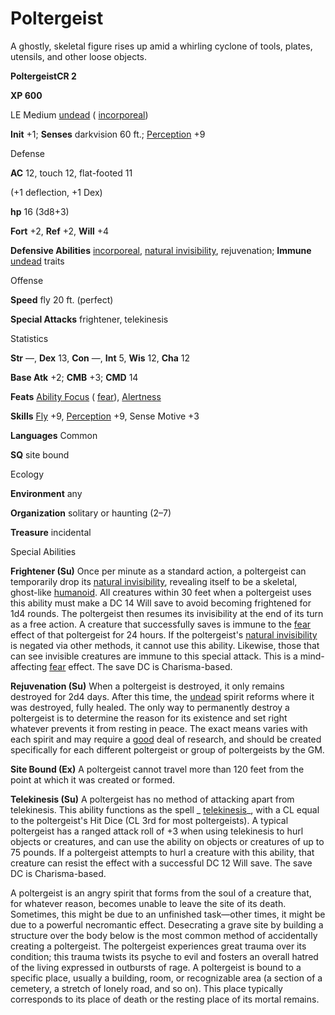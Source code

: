 # Poltergeist

A ghostly, skeletal figure rises up amid a whirling cyclone of tools, plates, utensils, and other loose objects.

**PoltergeistCR 2**

**XP 600**

LE Medium [undead](monsters/creatureTypes#_undead) ( [incorporeal](monsters/creatureTypes#_incorporeal-subtype))

**Init** +1; **Senses** darkvision 60 ft.; [Perception](additionalMonsters/../skills/perception#_perception) +9

Defense

**AC** 12, touch 12, flat-footed 11

(+1 deflection, +1 Dex)

**hp** 16 (3d8+3)

**Fort** +2, **Ref** +2, **Will** +4

**Defensive Abilities** [incorporeal](monsters/creatureTypes#_incorporeal-subtype), [natural invisibility](monsters/universalMonsterRules#_natural-invisibility-(ex-or-su)), rejuvenation; **Immune** [undead](monsters/creatureTypes#_undead) traits

Offense

**Speed** fly 20 ft. (perfect)

**Special Attacks** frightener, telekinesis

Statistics

**Str** —, **Dex** 13, **Con** —, **Int** 5, **Wis** 12, **Cha** 12

**Base Atk** +2; **CMB** +3; **CMD** 14

**Feats** [Ability Focus](additionalMonsters/../monsters/monsterFeats#_ability-focus) ( [fear](monsters/universalMonsterRules#_fear-(su-or-sp))), [Alertness](additionalMonsters/../feats#_alertness)

**Skills** [Fly](additionalMonsters/../skills/fly#_fly) +9, [Perception](additionalMonsters/../skills/perception#_perception) +9, Sense Motive +3

**Languages** Common

**SQ** site bound

Ecology

**Environment** any

**Organization** solitary or haunting (2–7)

**Treasure** incidental

Special Abilities

**Frightener (Su)** Once per minute as a standard action, a poltergeist can temporarily drop its [natural invisibility](monsters/universalMonsterRules#_natural-invisibility-(ex-or-su)), revealing itself to be a skeletal, ghost-like [humanoid](monsters/creatureTypes#_humanoid). All creatures within 30 feet when a poltergeist uses this ability must make a DC 14 Will save to avoid becoming frightened for 1d4 rounds. The poltergeist then resumes its invisibility at the end of its turn as a free action. A creature that successfully saves is immune to the [fear](monsters/universalMonsterRules#_fear-(su-or-sp)) effect of that poltergeist for 24 hours. If the poltergeist's [natural invisibility](monsters/universalMonsterRules#_natural-invisibility-(ex-or-su)) is negated via other methods, it cannot use this ability. Likewise, those that can see invisible creatures are immune to this special attack. This is a mind-affecting [fear](monsters/universalMonsterRules#_fear-(su-or-sp)) effect. The save DC is Charisma-based.

**Rejuvenation (Su)** When a poltergeist is destroyed, it only remains destroyed for 2d4 days. After this time, the [undead](monsters/creatureTypes#_undead) spirit reforms where it was destroyed, fully healed. The only way to permanently destroy a poltergeist is to determine the reason for its existence and set right whatever prevents it from resting in peace. The exact means varies with each spirit and may require a [good](monsters/creatureTypes#_good-subtype) deal of research, and should be created specifically for each different poltergeist or group of poltergeists by the GM.

**Site Bound (Ex)** A poltergeist cannot travel more than 120 feet from the point at which it was created or formed.

**Telekinesis (Su)** A poltergeist has no method of attacking apart from telekinesis. This ability functions as the spell _ [telekinesis](additionalMonsters/../spells/telekinesis#_telekinesis)_, with a CL equal to the poltergeist's Hit Dice (CL 3rd for most poltergeists). A typical poltergeist has a ranged attack roll of +3 when using telekinesis to hurl objects or creatures, and can use the ability on objects or creatures of up to 75 pounds. If a poltergeist attempts to hurl a creature with this ability, that creature can resist the effect with a successful DC 12 Will save. The save DC is Charisma-based.

A poltergeist is an angry spirit that forms from the soul of a creature that, for whatever reason, becomes unable to leave the site of its death. Sometimes, this might be due to an unfinished task—other times, it might be due to a powerful necromantic effect. Desecrating a grave site by building a structure over the body below is the most common method of accidentally creating a poltergeist. The poltergeist experiences great trauma over its condition; this trauma twists its psyche to evil and fosters an overall hatred of the living expressed in outbursts of rage. A poltergeist is bound to a specific place, usually a building, room, or recognizable area (a section of a cemetery, a stretch of lonely road, and so on). This place typically corresponds to its place of death or the resting place of its mortal remains.

